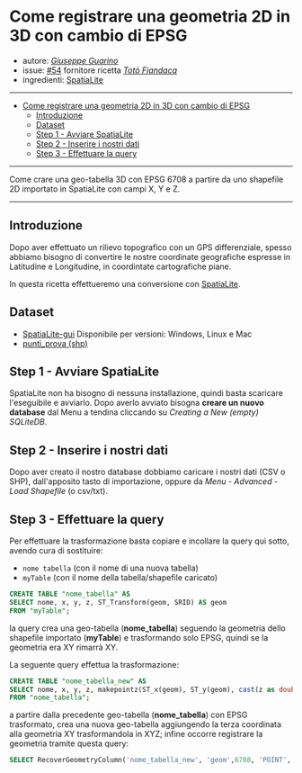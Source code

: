 # Come registrare una geometria 2D in 3D con cambio di EPSG 

* autore: _[Giuseppe Guarino](https://www.linkedin.com/in/guarino-giuseppe/)_
* issue: [#54](https://github.com/opendatasicilia/tansignari/issues/54) fornitore ricetta *[Totò Fiandaca](https://twitter.com/totofiandaca?lang=it)*
* ingredienti: [SpatiaLite](https://www.gaia-gis.it/fossil/libspatialite/index)

---

<!-- TOC -->

- [Come registrare una geometria 2D in 3D con cambio di EPSG](#come-registrare-una-geometria-2d-in-3d-con-cambio-di-epsg)
  - [Introduzione](#introduzione)
  - [Dataset](#dataset)
  - [Step 1 - Avviare SpatiaLite](#step-1---avviare-spatialite)
  - [Step 2 - Inserire i nostri dati](#step-2---inserire-i-nostri-dati)
  - [Step 3 - Effettuare la query](#step-3---effettuare-la-query)

<!-- /TOC -->

---

Come crare una geo-tabella 3D con EPSG 6708 a partire da uno shapefile 2D importato in SpatiaLite con campi X, Y e Z.

---

## Introduzione

Dopo aver effettuato un rilievo topografico con un GPS differenziale, spesso abbiamo bisogno di convertire le nostre coordinate geografiche espresse in Latitudine e Longitudine, 
in coordintate cartografiche piane.

In questa ricetta effettueremo una conversione con [SpatiaLite](https://www.gaia-gis.it/fossil/libspatialite/index).

## Dataset
* [SpatiaLite-gui](http://www.gaia-gis.it/gaia-sins/windows-bin-NEXTGEN-amd64/)
Disponibile per versioni: Windows, Linux e Mac
* [punti_prova (shp)](https://mega.nz/#!cZ4zRIxA!bWiURwS97ssIP6hR1wc1iQwmP2I2TqAiaWNBaAF-Vvk)

## Step 1 - Avviare SpatiaLite

SpatiaLite non ha bisogno di nessuna installazione, quindi basta scaricare l'eseguibile e avviarlo.
Dopo averlo avviato bisogna **creare un nuovo database** dal Menu a tendina cliccando su *Creating a New (empty) SQLiteDB*.

## Step 2 - Inserire i nostri dati

Dopo aver creato il nostro database dobbiamo caricare i nostri dati (CSV o SHP), dall'apposito tasto di importazione, oppure da *Menu* - *Advanced* - *Load Shapefile* (o csv/txt).

## Step 3 - Effettuare la query

Per effettuare la trasformazione basta copiare e incollare la query qui sotto, avendo cura di sostituire:
* `nome tabella` (con il nome di una nuova tabella)
* `myTable` (con il nome della tabella/shapefile caricato)

```sql
CREATE TABLE "nome_tabella" AS 
SELECT nome, x, y, z, ST_Transform(geom, SRID) AS geom
FROM "myTable";
```

la query crea una geo-tabella (**nome_tabella**) seguendo la geometria dello shapefile importato (**myTable**) e trasformando solo EPSG, quindi se la geometria era XY rimarrà XY.

La seguente query effettua la trasformazione:

```sql
CREATE TABLE "nome_tabella_new" AS 
SELECT nome, x, y, z, makepointz(ST_x(geom), ST_y(geom), cast(z as double),6708) as geom
FROM "nome_tabella";
```

a partire dalla precedente geo-tabella (**nome_tabella**) con EPSG trasformato, crea una nuova geo-tabella aggiungendo la terza coordinata alla geometria XY trasformandola in XYZ; infine occorre registrare la geometria tramite questa query:

```sql
SELECT RecoverGeometryColumn('nome_tabella_new', 'geom',6708, 'POINT', 'XYZ');
```

